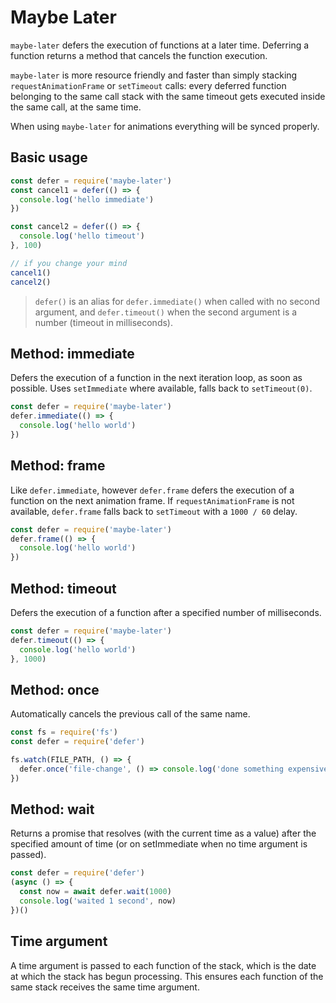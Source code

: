 # Maybe Later

`maybe-later` defers the execution of functions at a later time.
Deferring a function returns a method that cancels the function execution.

`maybe-later` is more resource friendly and faster than simply stacking `requestAnimationFrame` or `setTimeout` calls: every deferred function belonging to the same call stack with the same timeout gets executed inside the same call, at the same time.

When using `maybe-later` for animations everything will be synced properly.

## Basic usage

```js
const defer = require('maybe-later')
const cancel1 = defer(() => {
  console.log('hello immediate')
})

const cancel2 = defer(() => {
  console.log('hello timeout')
}, 100)

// if you change your mind
cancel1()
cancel2()
```

> `defer()` is an alias for `defer.immediate()` when called with no second argument, and `defer.timeout()` when the second argument is a number (timeout in milliseconds).

## Method: immediate

Defers the execution of a function in the next iteration loop, as soon as possible.
Uses `setImmediate` where available, falls back to `setTimeout(0)`.

```js
const defer = require('maybe-later')
defer.immediate(() => {
  console.log('hello world')
})
```

## Method: frame

Like `defer.immediate`, however `defer.frame` defers the execution of a function on the next animation frame.
If `requestAnimationFrame` is not available, `defer.frame` falls back to `setTimeout` with a `1000 / 60` delay.

```js
const defer = require('maybe-later')
defer.frame(() => {
  console.log('hello world')
})
```

## Method: timeout

Defers the execution of a function after a specified number of milliseconds.

```js
const defer = require('maybe-later')
defer.timeout(() => {
  console.log('hello world')
}, 1000)
```

## Method: once

Automatically cancels the previous call of the same name.

```js
const fs = require('fs')
const defer = require('defer')

fs.watch(FILE_PATH, () => {
  defer.once('file-change', () => console.log('done something expensive'), 1000)
})
```

## Method: wait

Returns a promise that resolves (with the current time as a value) after the specified amount of time (or on setImmediate when no time argument is passed).

```js
const defer = require('defer')
(async () => {
  const now = await defer.wait(1000)
  console.log('waited 1 second', now)
})()
```

## Time argument

A time argument is passed to each function of the stack, which is the date at which the stack has begun processing.
This ensures each function of the same stack receives the same time argument.
